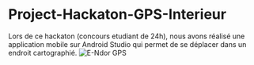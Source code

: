 # Project-Hackaton-GPS-Interieur
Lors de ce hackaton (concours etudiant de 24h), nous avons réalisé une application mobile sur Android Studio qui permet de se déplacer dans un endroit cartographié.
![E-Ndor GPS](https://user-images.githubusercontent.com/128475910/237055580-0eab59f3-2ecd-4050-b4f9-3f5fab1442ad.jpg)
